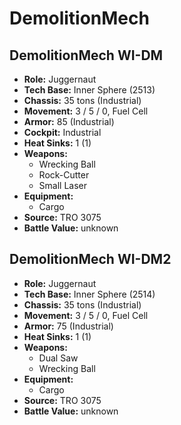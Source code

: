 # DemolitionMech
## DemolitionMech WI-DM
- **Role:** Juggernaut
- **Tech Base:** Inner Sphere (2513)
- **Chassis:** 35 tons (Industrial)
- **Movement:** 3 / 5 / 0, Fuel Cell
- **Armor:** 85 (Industrial)
- **Cockpit:** Industrial
- **Heat Sinks:** 1 (1)
- **Weapons:**
  - Wrecking Ball
  - Rock-Cutter
  - Small Laser
- **Equipment:**
  - Cargo
- **Source:** TRO 3075
- **Battle Value:** unknown

## DemolitionMech WI-DM2
- **Role:** Juggernaut
- **Tech Base:** Inner Sphere (2514)
- **Chassis:** 35 tons (Industrial)
- **Movement:** 3 / 5 / 0, Fuel Cell
- **Armor:** 75 (Industrial)
- **Heat Sinks:** 1 (1)
- **Weapons:**
  - Dual Saw
  - Wrecking Ball
- **Equipment:**
  - Cargo
- **Source:** TRO 3075
- **Battle Value:** unknown


